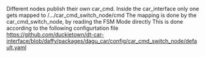 Different nodes publish their own car_cmd. Inside the car_interface only
one gets mapped to /.../car_cmd_switch_node/cmd
The mapping is done by the car_cmd_switch_node, by reading the FSM Mode directly
This is done according to the following configurtation file
https://github.com/duckietown/dt-car-interface/blob/daffy/packages/dagu_car/config/car_cmd_switch_node/default.yaml
